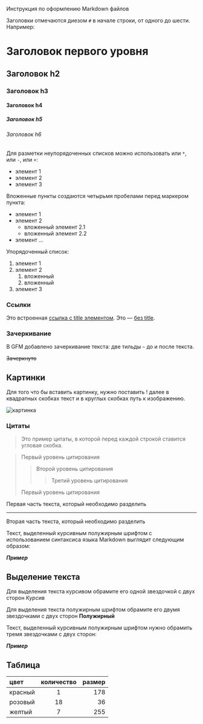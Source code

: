 Инструкция по оформлению Markdown файлов

Заголовки отмечаются диезом `#` в начале строки, от одного до шести. Например:

# Заголовок первого уровня #
## Заголовок h2
### Заголовок h3
#### Заголовок h4
##### Заголовок h5
###### Заголовок h6

Для разметки неупорядоченных списков можно использовать или `*`, или `-`, или `+`:

- элемент 1
- элемент 2
- элемент 3

Вложенные пункты создаются четырьмя пробелами перед маркером пункта:

* элемент 1
* элемент 2
    * вложенный элемент 2.1
    * вложенный элемент 2.2
* элемент ...

Упорядоченный список:

1. элемент 1
2. элемент 2
    1. вложенный
    2. вложенный
3. элемент 3

### Ссылки

Это встроенная [ссылка с title элементом](http://example.com/link "Я ссылка"). Это — [без title](http://example.com/link).


[1]: http://example.com/ "Optional Title Here"
[2]: http://example.com/some
[id]: http://example.com/links (Optional Title Here)
[короткая запись]: http://example.com/short


### Зачеркивание

В GFM добавлено зачеркивание текста: две тильды `~` до и после текста.

~~Зачеркнуто~~

## Картинки

Для того что бы вставить картинку, нужно поставить ! далее в квадратных скобках текст и в круглых скобках путь к изображению.

![картинка](kot.jpg)


### Цитаты

>Это пример цитаты,
>в которой перед каждой строкой
>ставится угловая скобка.

> Первый уровень цитирования
>> Второй уровень цитирования
>>> Третий уровень цитирования
>
>Первый уровень цитирования

Первая часть текста, который необходимо разделить
***
Вторая часть текста, который необходимо разделить

Текст, выделенный курсивным полужирным шрифтом с использованием синтаксиса языка Markdown выглядит следующим образом:

***Пример***

## Выделение текста

 Для выделения текста курсивом обрамите его одной звездочкой с двух сторон  *Курсив*

Для выделения текста полужирным шрифтом обрамите его двумя звездочками с двух сторон
**Полужирный**

Текст, выделенный курсивным полужирным шрифтом нужно обрамить тремя звездочками с двух сторон:

***Пример***

## Таблица

цвет | количество | размер
:----|:----------:|-------:|
красный | 1 | 178
розовый | 18 | 36
желтый | 7 | 255